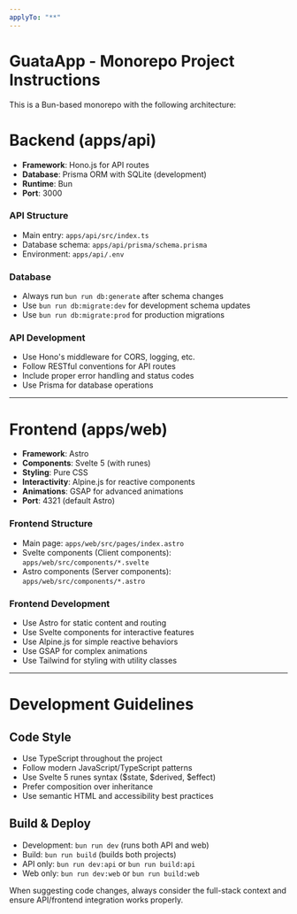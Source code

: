 ```yaml
---
applyTo: "**"
---
```


# GuataApp - Monorepo Project Instructions

This is a Bun-based monorepo with the following architecture:

# Backend (apps/api)

- **Framework**: Hono.js for API routes
- **Database**: Prisma ORM with SQLite (development)
- **Runtime**: Bun
- **Port**: 3000

### API Structure

- Main entry: `apps/api/src/index.ts`
- Database schema: `apps/api/prisma/schema.prisma`
- Environment: `apps/api/.env`

### Database

- Always run `bun run db:generate` after schema changes
- Use `bun run db:migrate:dev` for development schema updates
- Use `bun run db:migrate:prod` for production migrations

### API Development

- Use Hono's middleware for CORS, logging, etc.
- Follow RESTful conventions for API routes
- Include proper error handling and status codes
- Use Prisma for database operations

---

# Frontend (apps/web)

- **Framework**: Astro
- **Components**: Svelte 5 (with runes)
- **Styling**: Pure CSS
- **Interactivity**: Alpine.js for reactive components
- **Animations**: GSAP for advanced animations
- **Port**: 4321 (default Astro)

### Frontend Structure

- Main page: `apps/web/src/pages/index.astro`
- Svelte components (Client components): `apps/web/src/components/*.svelte`
- Astro components (Server components): `apps/web/src/components/*.astro`

### Frontend Development

- Use Astro for static content and routing
- Use Svelte components for interactive features
- Use Alpine.js for simple reactive behaviors
- Use GSAP for complex animations
- Use Tailwind for styling with utility classes

---

# Development Guidelines

## Code Style

- Use TypeScript throughout the project
- Follow modern JavaScript/TypeScript patterns
- Use Svelte 5 runes syntax ($state, $derived, $effect)
- Prefer composition over inheritance
- Use semantic HTML and accessibility best practices

## Build & Deploy

- Development: `bun run dev` (runs both API and web)
- Build: `bun run build` (builds both projects)
- API only: `bun run dev:api` or `bun run build:api`
- Web only: `bun run dev:web` or `bun run build:web`

When suggesting code changes, always consider the full-stack context and ensure API/frontend integration works properly.
